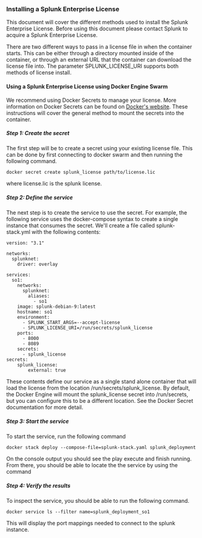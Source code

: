 ### Installing a Splunk Enterprise License ###
This document will cover the different methods used to install the Splunk Enterprise License. Before using this document
please contact Splunk to acquire a Splunk Enterprise License.

There are two different ways to pass in a license file in when the container starts. This can be either through a directory mounted inside of the container, or through an external URL that the container can download the license file into. The parameter SPLUNK_LICENSE_URI supports both methods of license install.

#### Using a Splunk Enterprise License using Docker Engine Swarm ####
We recommend using Docker Secrets to manage your license. More information on Docker Secrets can be found on [Docker's website](https://docs.docker.com/engine/swarm/secrets/). These instructions will cover the general method to mount the secrets into the container.

##### Step 1: Create the secret #####
The first step will be to create a secret using your existing license file. This can be done by first connecting to docker swarm and then running the following command.
```
docker secret create splunk_license path/to/license.lic
```
where license.lic is the splunk license.

##### Step 2: Define the service #####
The next step is to create the service to use the secret. For example, the following service uses the docker-compose syntax to create a single instance that consumes the secret. We'll create a file called splunk-stack.yml with the following contents:

```
version: "3.1"

networks:
  splunknet:
    driver: overlay 

services:
  so1:
    networks:
      splunknet:
        aliases:
          - so1
    image: splunk-debian-9:latest 
    hostname: so1
    environment:
      - SPLUNK_START_ARGS=--accept-license
      - SPLUNK_LICENSE_URI=/run/secrets/splunk_license
    ports:
      - 8000
      - 8089
    secrets:
      - splunk_license
secrets:
    splunk_license:
        external: true
```

These contents define our service as a single stand alone container that will load the license from the location /run/secrets/splunk_license. By default, the Docker Engine will mount the splunk_license secret into /run/secrets, but you can configure this to be a different location. See the Docker Secret documentation for more detail.

##### Step 3: Start the service #####

To start the service, run the following command 
```
docker stack deploy --compose-file=splunk-stack.yaml splunk_deployment
```

On the console output you should see the play execute and finish running. From there, you should be able to locate the the service by using the command

##### Step 4: Verify the results #####
To inspect the service, you should be able to run the following command. 
```
docker service ls --filter name=splunk_deployment_so1
```
This will display the port mappings needed to connect to the splunk instance.

